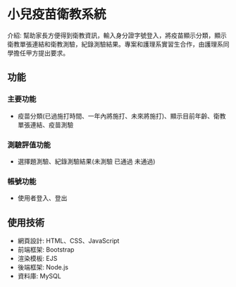 <h1>小兒疫苗衛教系統</h1>
<p>介紹: 幫助家長方便得到衛教資訊，輸入身分證字號登入，將疫苗顯示分類，顯示衛教單張連結和衛教測驗，紀錄測驗結果。專案和護理系實習生合作，由護理系同學擔任甲方提出要求。</p>
<h2>功能</h2>
<h3>主要功能</h3>

+ 疫苗分類(已過施打時間、一年內將施打、未來將施打)、顯示目前年齡、衛教單張連結、疫苗測驗
<h3>測驗評值功能</h3>

+ 選擇題測驗、紀錄測驗結果(未測驗 已通過 未通過)
<h3>帳號功能</h3>

+ 使用者登入、登出
<h2>使用技術</h2>

+ 網頁設計: HTML、CSS、JavaScript
+ 前端框架: Bootstrap
+ 渲染模板: EJS
+ 後端框架: Node.js
+ 資料庫: MySQL
